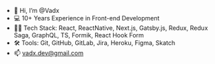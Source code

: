 - 👋 Hi, I’m @Vadx
- 💻 10+ Years Experience in Front-end Development
- 👨‍💻 Tech Stack: React, ReactNative, Next.js, Gatsby.js, Redux, Redux Saga, GraphQL, TS, Formik, React Hook Form
- 🛠 Tools: Git, GitHub, GitLab, Jira, Heroku, Figma, Skatch
- 📫 vadx.dev@gmail.com

<!---
Vadx/Vadx is a ✨ special ✨ repository because its `README.md` (this file) appears on your GitHub profile.
You can click the Preview link to take a look at your changes.
--->
